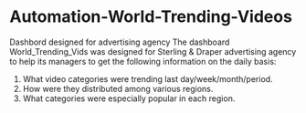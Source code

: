# Automation-World-Trending-Videos
Dashbord designed for advertising agency 
The dashboard World_Trending_Vids was designed for Sterling & Draper advertising agency to help its managers to get the following information on the daily basis:
1.  What video categories were trending last day/week/month/period. 
2.  How were they distributed among various regions.  
3.  What categories were especially popular in each region.


